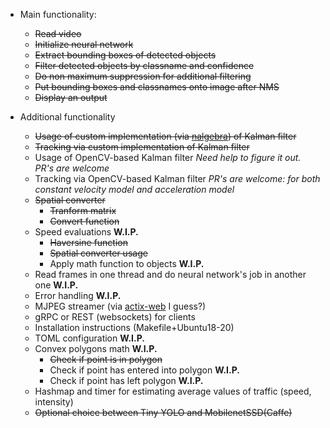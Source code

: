 * Main functionality:
    * ~~Read video~~
    * ~~Initialize neural network~~
    * ~~Extract bounding boxes of detected objects~~
    * ~~Filter detected objects by classname and confidence~~
    * ~~Do non maximum suppression for additional filtering~~
    * ~~Put bounding boxes and classnames onto image after NMS~~
    * ~~Display an output~~

* Additional functionality
    * ~~Usage of custom implementation (via [nalgebra](https://github.com/dimforge/nalgebra)) of Kalman filter~~
    * ~~Tracking via custom implementation of Kalman filter~~
    * Usage of OpenCV-based Kalman filter *Need help to figure it out. PR's are welcome* 
    * Tracking via OpenCV-based Kalman filter *PR's are welcome: for both constant velocity model and acceleration model*
    * ~~Spatial converter~~
        * ~~Tranform matrix~~
        * ~~Convert function~~
    * Speed evaluations __W.I.P.__
        * ~~Haversine function~~
        * ~~Spatial converter usage~~
        * Apply math function to objects __W.I.P.__
    * Read frames in one thread and do neural network's job in another one __W.I.P.__
    * Error handling __W.I.P.__
    * MJPEG streamer (via [actix-web](https://github.com/actix/actix-web#actix-web) I guess?)
    * gRPC or REST (websockets) for clients
    * Installation instructions (Makefile+Ubuntu18-20)
    * TOML configuration __W.I.P.__
    * Convex polygons math __W.I.P.__
        * ~~Check if point is in polygon~~
        * Check if point has entered into polygon __W.I.P.__
        * Check if point has left polygon __W.I.P.__
    * Hashmap and timer for estimating average values of traffic (speed, intensity)
    * ~~Optional choice between Tiny YOLO and MobilenetSSD(Caffe)~~
